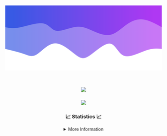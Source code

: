 ![Header](./IMG_4001.png)
<div align="center">

<h1 align="center">
  <a href="https://git.io/typing-svg">
    <img src="https://readme-typing-svg.herokuapp.com/?lines=Welcome+to+my+profile!+👋;JavaScript+developer.;&center=true&size=25">
  </a>
</h1>

<p align="center">
  <img src="https://lanyard.cnrad.dev/api/624702585596805130" />
</p>

### 📈 Statistics 📈
<details>
    <summary>More Information</summary>
    <br/>

<!--START_SECTION:waka-->
![Code Time](http://img.shields.io/badge/Code%20Time-11%20hrs%2010%20mins-blue)

![Profile Views](http://img.shields.io/badge/Profile%20Views-6-blue)

**🐱 My GitHub Data** 

> 📦 1.4 kB Used in GitHub's Storage 
 > 
> 🏆 24 Contributions in the Year 2023
 > 
> 🚫 Not Opted to Hire
 > 
> 📜 5 Public Repositories 
 > 
> 🔑 1 Private Repositories 
 > 
**I'm an Early 🐤** 

```text
🌞 Morning                90 commits          ██████░░░░░░░░░░░░░░░░░░░   22.06 % 
🌆 Daytime                149 commits         █████████░░░░░░░░░░░░░░░░   36.52 % 
🌃 Evening                143 commits         █████████░░░░░░░░░░░░░░░░   35.05 % 
🌙 Night                  26 commits          ██░░░░░░░░░░░░░░░░░░░░░░░   06.37 % 
```
📅 **I'm Most Productive on Thursday** 

```text
Monday                   64 commits          ████░░░░░░░░░░░░░░░░░░░░░   15.69 % 
Tuesday                  42 commits          ███░░░░░░░░░░░░░░░░░░░░░░   10.29 % 
Wednesday                62 commits          ████░░░░░░░░░░░░░░░░░░░░░   15.20 % 
Thursday                 102 commits         ██████░░░░░░░░░░░░░░░░░░░   25.00 % 
Friday                   49 commits          ███░░░░░░░░░░░░░░░░░░░░░░   12.01 % 
Saturday                 47 commits          ███░░░░░░░░░░░░░░░░░░░░░░   11.52 % 
Sunday                   42 commits          ███░░░░░░░░░░░░░░░░░░░░░░   10.29 % 
```


📊 **This Week I Spent My Time On** 

```text
🕑︎ Time Zone: America/New_York

💬 Programming Languages: 
No Activity Tracked This Week

🔥 Editors: 
No Activity Tracked This Week

🐱‍💻 Projects: 
No Activity Tracked This Week

💻 Operating System: 
No Activity Tracked This Week
```

**I Mostly Code in Java** 

```text
Java                     16 repos            █████████████████████░░░░   84.21 % 
JavaScript               2 repos             ███░░░░░░░░░░░░░░░░░░░░░░   10.53 % 
C++                      1 repo              █░░░░░░░░░░░░░░░░░░░░░░░░   05.26 % 
```



**Timeline**

![Lines of Code chart](https://raw.githubusercontent.com/DevDipin/DevDipin/main/assets/bar_graph.png)


 Last Updated on 21/11/2023 19:08:33 UTC
<!--END_SECTION:waka-->

![Footer](./IMG_4002.png)